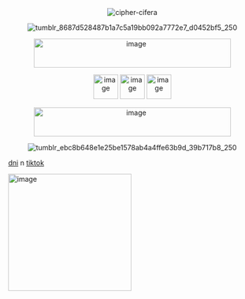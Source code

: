 

<div align="center"

![cipher-cifera](https://github.com/user-attachments/assets/53fbe7e0-4590-4947-9dcb-b59ea4ac2697)


  ![tumblr_8687d528487b1a7c5a19bb092a7772e7_d0452bf5_250](https://github.com/user-attachments/assets/f84f4228-93f3-457a-bd49-e4bf3d45e7ee)

  <img width="400" height="59" alt="image" src="https://github.com/user-attachments/assets/994a8027-0af8-4e13-b425-a2995d8c84c2" />

<img width="50" height="50" alt="image" src="https://github.com/user-attachments/assets/5ef99721-ace5-4a4f-8608-20a5bbb41af1" /> <img width="50" height="50" alt="image" src="https://github.com/user-attachments/assets/635d3c8f-e32e-4499-9a4e-83ff5c361366" /> <img width="50" height="50" alt="image" src="https://github.com/user-attachments/assets/bb189d45-3307-4ba9-8295-e69cc31b06d4" />


<img width="400" height="59" alt="image" src="https://github.com/user-attachments/assets/177e5ee2-4fee-42f7-a638-5290ac387c4f" />


<div align="center">


![tumblr_ebc8b648e1e25be1578ab4a4ffe63b9d_39b717b8_250](https://github.com/user-attachments/assets/1b924bec-50f2-48d7-a5fd-4f29090a7e40)

<div align="left">

[dni](https://teletype.in/@iuuoolllllll/Z50acvcduRY) n [tiktok](https://tiktok.com/@iuuoollllll)

<img width="250" height="238" alt="image" src="https://github.com/user-attachments/assets/a5e98158-c851-4821-8fe0-38e5fc8ebd20" />












